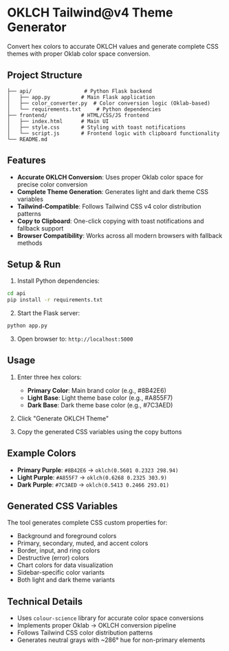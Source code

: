 # OKLCH Tailwind@v4 Theme Generator

Convert hex colors to accurate OKLCH values and generate complete CSS themes with proper Oklab color space conversion.

## Project Structure
```
├── api/                 # Python Flask backend
│   ├── app.py          # Main Flask application
│   ├── color_converter.py  # Color conversion logic (Oklab-based)
│   └── requirements.txt     # Python dependencies
├── frontend/           # HTML/CSS/JS frontend
│   ├── index.html      # Main UI
│   ├── style.css       # Styling with toast notifications
│   └── script.js       # Frontend logic with clipboard functionality
└── README.md
```

## Features

- **Accurate OKLCH Conversion**: Uses proper Oklab color space for precise color conversion
- **Complete Theme Generation**: Generates light and dark theme CSS variables
- **Tailwind-Compatible**: Follows Tailwind CSS v4 color distribution patterns
- **Copy to Clipboard**: One-click copying with toast notifications and fallback support
- **Browser Compatibility**: Works across all modern browsers with fallback methods

## Setup & Run

1. Install Python dependencies:
```bash
cd api
pip install -r requirements.txt
```

2. Start the Flask server:
```bash
python app.py
```

3. Open browser to: `http://localhost:5000`

## Usage

1. Enter three hex colors:
   - **Primary Color**: Main brand color (e.g., #8B42E6)
   - **Light Base**: Light theme base color (e.g., #A855F7) 
   - **Dark Base**: Dark theme base color (e.g., #7C3AED)

2. Click "Generate OKLCH Theme"

3. Copy the generated CSS variables using the copy buttons

## Example Colors

- **Primary Purple**: `#8B42E6` → `oklch(0.5601 0.2323 298.94)`
- **Light Purple**: `#A855F7` → `oklch(0.6268 0.2325 303.9)`
- **Dark Purple**: `#7C3AED` → `oklch(0.5413 0.2466 293.01)`

## Generated CSS Variables

The tool generates complete CSS custom properties for:
- Background and foreground colors
- Primary, secondary, muted, and accent colors
- Border, input, and ring colors
- Destructive (error) colors
- Chart colors for data visualization
- Sidebar-specific color variants
- Both light and dark theme variants

## Technical Details

- Uses `colour-science` library for accurate color space conversions
- Implements proper Oklab → OKLCH conversion pipeline
- Follows Tailwind CSS color distribution patterns
- Generates neutral grays with ~286° hue for non-primary elements

